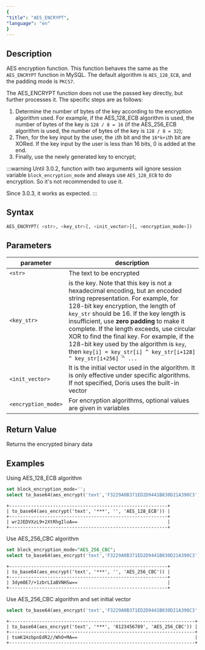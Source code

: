 ```yaml
---
{
"title": "AES_ENCRYPT",
"language": "en"
}
---
```


<!-- 
Licensed to the Apache Software Foundation (ASF) under one
or more contributor license agreements.  See the NOTICE file
distributed with this work for additional information
regarding copyright ownership.  The ASF licenses this file
to you under the Apache License, Version 2.0 (the
"License"); you may not use this file except in compliance
with the License.  You may obtain a copy of the License at
  http://www.apache.org/licenses/LICENSE-2.0
Unless required by applicable law or agreed to in writing,
software distributed under the License is distributed on an
"AS IS" BASIS, WITHOUT WARRANTIES OR CONDITIONS OF ANY
KIND, either express or implied.  See the License for the
specific language governing permissions and limitations
under the License.
-->

## Description

AES encryption function. This function behaves the same as the `AES_ENCRYPT` function in MySQL. The default algorithm is `AES_128_ECB`, and the padding mode is `PKCS7`.

The AES_ENCRYPT function does not use the passed key directly, but further processes it. The specific steps are as follows:

1. Determine the number of bytes of the key according to the encryption algorithm used. For example, if the AES_128_ECB algorithm is used, the number of bytes of the key is `128 / 8 = 16` (if the AES_256_ECB algorithm is used, the number of bytes of the key is `128 / 8 = 32`);
2. Then, for the key input by the user, the `i`th bit and the `16*k+i`th bit are XORed. If the key input by the user is less than 16 bits, 0 is added at the end.
3. Finally, use the newly generated key to encrypt;

:::warning
Until 3.0.2, function with two arguments will ignore session variable `block_encryption_mode` and always use `AES_128_ECB` to do encryption. So it's not recommended to use it.

Since 3.0.3, it works as expected.
:::

## Syntax

```sql
AES_ENCRYPT( <str>, <key_str>[, <init_vector>][, <encryption_mode>])
```

## Parameters

| parameter           | description                                                                                                                                                                                         |
|---------------------|-----------------------------------------------------------------------------------------------------------------------------------------------------------------------------------------------------|
| `<str>`             | The text to be encrypted                                                                                                                                                                                              |
| `<key_str>`         | is the key. Note that this key is not a hexadecimal encoding, but an encoded string representation. For example, for 128-bit key encryption, the length of `key_str` should be 16. If the key length is insufficient, use **zero padding** to make it complete. If the length exceeds, use circular XOR to find the final key. For example, if the 128-bit key used by the algorithm is `key`, then `key[i] = key_str[i] ^ key_str[i+128] ^ key_str[i+256] ^ ...` |
| `<init_vector>`     | It is the initial vector used in the algorithm. It is only effective under specific algorithms. If not specified, Doris uses the built-in vector                                                                                                                                                          |
| `<encryption_mode>` | For encryption algorithms, optional values ​​are given in variables                                                                                                                                                                                       |

## Return Value

Returns the encrypted binary data

## Examples

Using AES_128_ECB algorithm

```sql
set block_encryption_mode='';
select to_base64(aes_encrypt('text','F3229A0B371ED2D9441B830D21A390C3'));
```

```text
+----------------------------------------------------------+
| to_base64(aes_encrypt('text', '***', '', 'AES_128_ECB')) |
+----------------------------------------------------------+
| wr2JEDVXzL9+2XtRhgIloA==                                 |
+----------------------------------------------------------+
```

Use AES_256_CBC algorithm

```sql
set block_encryption_mode="AES_256_CBC";
select to_base64(aes_encrypt('text','F3229A0B371ED2D9441B830D21A390C3'));
```

```text
+----------------------------------------------------------+
| to_base64(aes_encrypt('text', '***', '', 'AES_256_CBC')) |
+----------------------------------------------------------+
| 3dym0E7/+1zbrLIaBVNHSw==                                 |
+----------------------------------------------------------+
```

Use AES_256_CBC algorithm and set initial vector

```sql
select to_base64(aes_encrypt('text','F3229A0B371ED2D9441B830D21A390C3', '0123456789'));
```

```text
+--------------------------------------------------------------------+
| to_base64(aes_encrypt('text', '***', '0123456789', 'AES_256_CBC')) |
+--------------------------------------------------------------------+
| tsmK1HzbpnEdR2//WhO+MA==                                           |
+--------------------------------------------------------------------+
```
